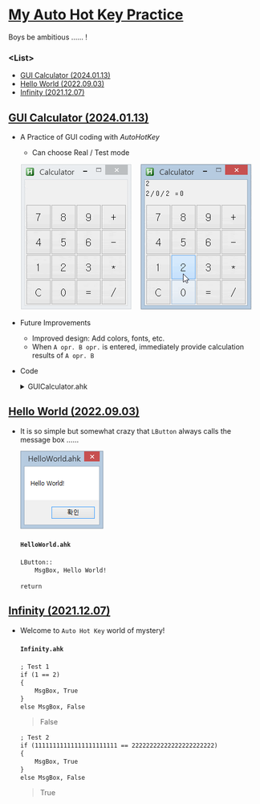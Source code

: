 # [My Auto Hot Key Practice](../README.md#my-auto-hot-key-practice)

Boys be ambitious …… !


### \<List>

- [GUI Calculator (2024.01.13)](#gui-calculator-20240113)
- [Hello World (2022.09.03)](#hello-world-20220903)
- [Infinity (2021.12.07)](#infinity-20211207)


## [GUI Calculator (2024.01.13)](#list)

- A Practice of GUI coding with *AutoHotKey*
  - Can choose Real / Test mode

  ![GUI Calculator](./Images/GUICalculator.gif)
  &nbsp;&nbsp;
  ![GUI Calculator (Test Mode)](./Images/GUICalculator_TestMode.gif)

- Future Improvements
  - Improved design: Add colors, fonts, etc.
  - When `A opr. B opr.` is entered, immediately provide calculation results of `A opr. B`

- Code
  <details>
    <summary>GUICalculator.ahk</summary>

  ```ahk
  ; Test mode

  Test := false
  ```
  ```ahk
  ; Set GUI

  if  (Test = true)
  {
    Gui, Add, Text, x2 y2 w200 h20 vDisplayText,              ; Display box
    Gui, Add, Text, x2 y22 w200 h20 vDebugText,               ; Debug box
  }
  else
  {
    Gui, Font, s20
    Gui, Add, Text, x12 y9 w180 h40 vDisplayText,             ; Display box
  }

  Gui, Font, s16
  Gui, Add, Button, x2 y49 w50 h50 gBtn, 7
  Gui, Add, Button, x52 y49 w50 h50 gBtn, 8
  Gui, Add, Button, x102 y49 w50 h50 gBtn, 9
  Gui, Add, Button, x152 y49 w50 h50 gBtn, +

  Gui, Add, Button, x2 y99 w50 h50 gBtn, 4
  Gui, Add, Button, x52 y99 w50 h50 gBtn, 5
  Gui, Add, Button, x102 y99 w50 h50 gBtn, 6
  Gui, Add, Button, x152 y99 w50 h50 gBtn, -

  Gui, Add, Button, x2 y149 w50 h50 gBtn, 1
  Gui, Add, Button, x52 y149 w50 h50 gBtn, 2
  Gui, Add, Button, x102 y149 w50 h50 gBtn, 3
  Gui, Add, Button, x152 y149 w50 h50 gBtn, *

  Gui, Add, Button, x2 y199 w50 h50 gBtn cRed, C
  Gui, Add, Button, x52 y199 w50 h50 gBtn, 0
  Gui, Add, Button, x102 y199 w50 h50 gBtn, =
  Gui, Add, Button, x152 y199 w50 h50 gBtn, /

  Gui, Show, w204 h250, Calculator                            ; Control the window size
  ```
  ```ahk
  ; Decalre variables

  Num1 := ""
  Num2 := ""
  Operator := ""
  Answer := 0
  JustAnswered := false
  EMPTY := ""

  return
  ```
  ```ahk
  Btn:

    CurrentText := A_GuiControl                               ; A_GuiControl : Get the text on the each button

    if (CurrentText = "C")                                    ; `C` : Reset
    {
      GuiControl,, DisplayText,
      Num1 := ""
      Num2 := ""
      Answer := 0
      Operator := ""
      JustAnswered := false
      DisplayText := ""
    }
    else if (CurrentText = "=")                               ; `=` : Do operation
    {
      if (Num2 != EMPTY and Operator != EMPTY)                ; "" can be used only with `:=`!
      {
        Num1 := Num1 + 0                                      ; Convert `Num1`, `Num2` from String to Integer
        Num2 := Num2 + 0

        if (Operator = "+")
          Answer := Num1 + Num2
        else if (Operator = "-")
          Answer := Num1 - Num2
        else if (Operator = "*")
          Answer := Num1 * Num2
        else                                                  ; The same with `else if (Operator = "/")`
          Answer := Num1 / Num2

        GuiControl,, DisplayText, % Answer                    ; <Answer>
        ;~ MsgBox, % "Answer : " Answer                       ;   Ok
        Num1 := Answer                                        ; Succeed `Answer` through `Num1`
        Num2 := ""                                            ;   and be ready to get `Num2` for the new operation
        Operator := ""
        JustAnswered := true
      }
      ; Do nothing when `Num2` and `Operator` are empty
    }
    else if InStr("+-*/", CurrentText)                        ; `+-*/` : Determine the kind of operation
    {
      if (Num1 != EMPTY)
      {
        Operator := CurrentText
        JustAnswered := false
        if (Num2 != EMPTY)
          Num2 := ""

        GuiControl,, DisplayText, % DisplayText := Num1 " " Operator " "  ; Append `Operator` into `DisplayText`
      }
      ; Do nothing when `Num1` is still empty
    }
    else                                                      ; `0~9` : Get a number
    {
      if (Operator = EMPTY)
      {
        if (JustAnswered)
        {
          Num1 := ""
          Answer := 0
          JustAnswered := false
          DisplayText := ""
        }

        Num1 .= CurrentText
      }
      else
        Num2 .= CurrentText

      GuiControl,, DisplayText, % DisplayText .= CurrentText  ; Append `CurrentText` into `DisplayText`
    }

    if (Test = true)
      GuiControl,, DebugText, % CurrentText " / " JustAnswered " / " Num1 " " Operator " " Num2 " = " Answer

    return
  ```
  ```ahk
  GuiClose:

    ExitApp
  ```
  </details>


## [Hello World (2022.09.03)](#list)

- It is so simple but somewhat crazy that `LButton` always calls the message box ……

  ![Hello World](Images/HelloWorld.PNG)

  #### `HelloWorld.ahk`

  ```ahk
  LButton::
      MsgBox, Hello World!

  return
  ```

## [Infinity (2021.12.07)](#list)

- Welcome to `Auto Hot Key` world of mystery!

  #### `Infinity.ahk`

  ```ahk
  ; Test 1
  if (1 == 2)
  {
      MsgBox, True
  }
  else MsgBox, False
  ```
  > False

  ```ahk
  ; Test 2
  if (11111111111111111111111 == 22222222222222222222222)
  {
      MsgBox, True
  }
  else MsgBox, False
  ```
  > True
